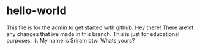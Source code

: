 # hello-world
This file is for the admin to get started with github.
Hey there! There are'nt any changes that ive made in this branch. This is just for educational purposes. :).
My name is Sriram btw. Whats yours?
